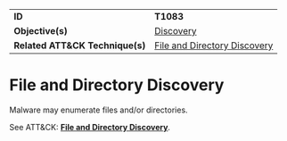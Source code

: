 |||
|---------|------------------------|
|**ID**|**T1083**|
|**Objective(s)**|[Discovery](https://github.com/MAECProject/malware-behaviors/tree/master/discovery)|
|**Related ATT&CK Technique(s)**|[File and Directory Discovery](https://attack.mitre.org/techniques/T1083)|


File and Directory Discovery
============================
Malware may enumerate files and/or directories. 

See ATT&CK: [**File and Directory Discovery**](https://attack.mitre.org/techniques/T1083).
